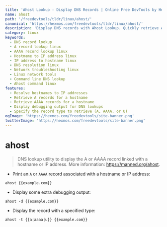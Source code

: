 ```yaml
---
title: 'Ahost Lookup - Display DNS Records | Online Free DevTools by Hexmos'
name: ahost
path: '/freedevtools/tldr/linux/ahost/'
canonical: 'https://hexmos.com/freedevtools/tldr/linux/ahost/'
description: 'Display DNS records with Ahost Lookup. Quickly retrieve A and AAAA records for any hostname or IP address on Linux. Free online tool, no registration required.'
category: linux
keywords:
  - DNS record lookup
  - A record lookup linux
  - AAAA record lookup linux
  - Hostname to IP address linux
  - IP address to hostname linux
  - DNS resolution linux
  - Network troubleshooting linux
  - Linux network tools
  - Command line DNS lookup
  - Ahost command linux
features:
  - Resolve hostnames to IP addresses
  - Retrieve A records for a hostname
  - Retrieve AAAA records for a hostname
  - Display debugging output for DNS lookups
  - Specify the record type to retrieve (A, AAAA, or U)
ogImage: 'https://hexmos.com/freedevtools/site-banner.png'
twitterImage: 'https://hexmos.com/freedevtools/site-banner.png'
---
```


# ahost

> DNS lookup utility to display the A or AAAA record linked with a hostname or IP address.
> More information: <https://manned.org/ahost>.

- Print an `A` or `AAAA` record associated with a hostname or IP address:

`ahost {{example.com}}`

- Display some extra debugging output:

`ahost -d {{example.com}}`

- Display the record with a specified type:

`ahost -t {{a|aaaa|u}} {{example.com}}`
